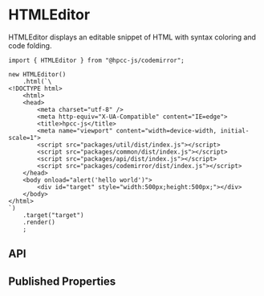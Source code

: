 # HTMLEditor

<!--meta

-->

HTMLEditor displays an editable snippet of HTML with syntax coloring and code folding.

```sample-code
import { HTMLEditor } from "@hpcc-js/codemirror";

new HTMLEditor()
    .html(`\
<!DOCTYPE html>
    <html>
    <head>
        <meta charset="utf-8" />
        <meta http-equiv="X-UA-Compatible" content="IE=edge">
        <title>hpcc-js</title>
        <meta name="viewport" content="width=device-width, initial-scale=1">
        <script src="packages/util/dist/index.js"></script>
        <script src="packages/common/dist/index.js"></script>
        <script src="packages/api/dist/index.js"></script>
        <script src="packages/codemirror/dist/index.js"></script>
    </head>
    <body onload="alert('hello world')">
        <div id="target" style="width:500px;height:500px;"></div>
    </body>
</html>
`)
    .target("target")
    .render()
    ;

```

## API

## Published Properties
```@hpcc-js/codemirror:HTMLEditor
```
